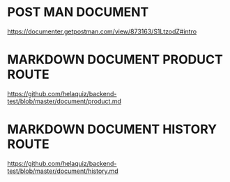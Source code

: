 # POST MAN DOCUMENT 

https://documenter.getpostman.com/view/873163/S1LtzodZ#intro

# MARKDOWN DOCUMENT PRODUCT ROUTE

https://github.com/helaquiz/backend-test/blob/master/document/product.md

# MARKDOWN DOCUMENT HISTORY ROUTE

https://github.com/helaquiz/backend-test/blob/master/document/history.md